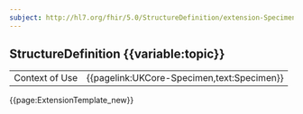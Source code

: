 ```yaml
---
subject: http://hl7.org/fhir/5.0/StructureDefinition/extension-Specimen.container.location
---
```

## StructureDefinition {{variable:topic}}

<table id="addToTranspose">
<tr><td>Context of Use</td>
<td>{{pagelink:UKCore-Specimen,text:Specimen}}</td>
</tr>
</table>

{{page:ExtensionTemplate_new}}